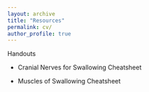 ```yaml
---
layout: archive
title: "Resources"
permalink: cv/
author_profile: true
---
```


Handouts
- Cranial Nerves for Swallowing Cheatsheet


- Muscles of Swallowing Cheatsheet

